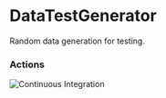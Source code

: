 # DataTestGenerator
Random data generation for testing.


### Actions

![Continuous Integration](https://github.com/Nivaes/Nivaes.DataTestGenerator/workflows/Continuous%20Integration/badge.svg)

